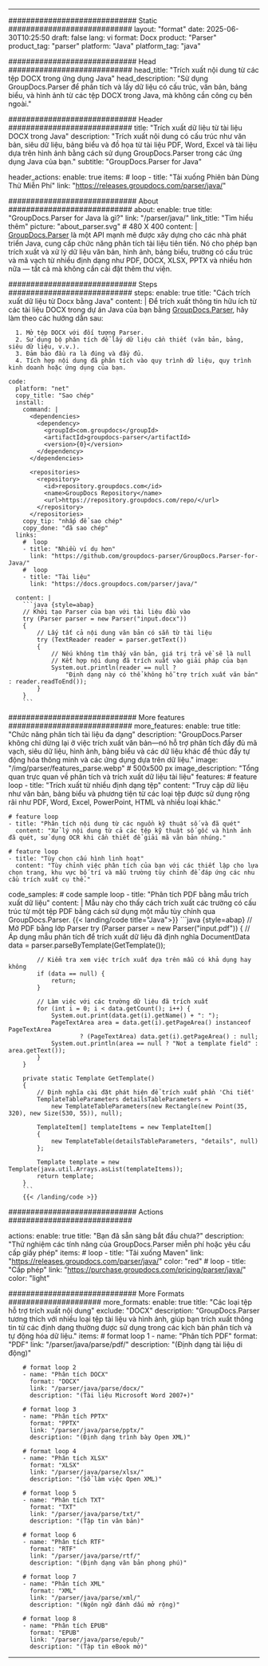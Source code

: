 


---
############################# Static ############################
layout: "format"
date:  2025-06-30T10:25:50
draft: false
lang: vi
format: Docx
product: "Parser"
product_tag: "parser"
platform: "Java"
platform_tag: "java"

############################# Head ############################
head_title: "Trích xuất nội dung từ các tệp DOCX trong ứng dụng Java"
head_description: "Sử dụng GroupDocs.Parser để phân tích và lấy dữ liệu có cấu trúc, văn bản, bảng biểu, và hình ảnh từ các tệp DOCX trong Java, mà không cần công cụ bên ngoài."

############################# Header ############################
title: "Trích xuất dữ liệu từ tài liệu DOCX trong Java" 
description: "Trích xuất nội dung có cấu trúc như văn bản, siêu dữ liệu, bảng biểu và đồ họa từ tài liệu PDF, Word, Excel và tài liệu dựa trên hình ảnh bằng cách sử dụng GroupDocs.Parser trong các ứng dụng Java của bạn."
subtitle: "GroupDocs.Parser for Java" 

header_actions:
  enable: true
  items:
    #  loop
    - title: "Tải xuống Phiên bản Dùng Thử Miễn Phí"
      link: "https://releases.groupdocs.com/parser/java/"
      
############################# About ############################
about:
    enable: true
    title: "GroupDocs.Parser for Java là gì?"
    link: "/parser/java/"
    link_title: "Tìm hiểu thêm"
    picture: "about_parser.svg" # 480 X 400
    content: |
       [GroupDocs.Parser](/parser/java/) là một API mạnh mẽ được xây dựng cho các nhà phát triển Java, cung cấp chức năng phân tích tài liệu tiên tiến. Nó cho phép bạn trích xuất và xử lý dữ liệu văn bản, hình ảnh, bảng biểu, trường có cấu trúc và mã vạch từ nhiều định dạng như PDF, DOCX, XLSX, PPTX và nhiều hơn nữa — tất cả mà không cần cài đặt thêm thư viện.

############################# Steps ############################
steps:
    enable: true
    title: "Cách trích xuất dữ liệu từ Docx bằng Java"
    content: |
      Để trích xuất thông tin hữu ích từ các tài liệu DOCX trong dự án Java của bạn bằng [GroupDocs.Parser](/parser/java/), hãy làm theo các hướng dẫn sau:
      
      1. Mở tệp DOCX với đối tượng Parser.
      2. Sử dụng bộ phân tích để lấy dữ liệu cần thiết (văn bản, bảng, siêu dữ liệu, v.v.).
      3. Đảm bảo đầu ra là đúng và đầy đủ.
      4. Tích hợp nội dung đã phân tích vào quy trình dữ liệu, quy trình kinh doanh hoặc ứng dụng của bạn.
   
    code:
      platform: "net"
      copy_title: "Sao chép"
      install:
        command: |
          <dependencies>
            <dependency>
              <groupId>com.groupdocs</groupId>
              <artifactId>groupdocs-parser</artifactId>
              <version>{0}</version>
            </dependency>
          </dependencies>

          <repositories>
            <repository>
              <id>repository.groupdocs.com</id>
              <name>GroupDocs Repository</name>
              <url>https://repository.groupdocs.com/repo/</url>
            </repository>
          </repositories>
        copy_tip: "nhấp để sao chép"
        copy_done: "đã sao chép"
      links:
        #  loop
        - title: "Nhiều ví dụ hơn"
          link: "https://github.com/groupdocs-parser/GroupDocs.Parser-for-Java/"
        #  loop
        - title: "Tài liệu"
          link: "https://docs.groupdocs.com/parser/java/"
          
      content: |
        ```java {style=abap}
        // Khởi tạo Parser của bạn với tài liệu đầu vào
        try (Parser parser = new Parser("input.docx"))
        {
            // Lấy tất cả nội dung văn bản có sẵn từ tài liệu
            try (TextReader reader = parser.getText())
            {
                // Nếu không tìm thấy văn bản, giá trị trả về sẽ là null
                // Kết hợp nội dung đã trích xuất vào giải pháp của bạn
                System.out.println(reader == null ? 
                    "Định dạng này có thể không hỗ trợ trích xuất văn bản" : reader.readToEnd());
            }
        }
        ```            

############################# More features ############################
more_features:
  enable: true
  title: "Chức năng phân tích tài liệu đa dạng"
  description: "GroupDocs.Parser không chỉ dừng lại ở việc trích xuất văn bản—nó hỗ trợ phân tích đầy đủ mã vạch, siêu dữ liệu, hình ảnh, bảng biểu và các dữ liệu khác để thúc đẩy tự động hóa thông minh và các ứng dụng dựa trên dữ liệu."
  image: "/img/parser/features_parse.webp" # 500x500 px
  image_description: "Tổng quan trực quan về phân tích và trích xuất dữ liệu tài liệu"
  features:
    # feature loop
    - title: "Trích xuất từ nhiều định dạng tệp"
      content: "Truy cập dữ liệu như văn bản, bảng biểu và phương tiện từ các loại tệp được sử dụng rộng rãi như PDF, Word, Excel, PowerPoint, HTML và nhiều loại khác."

    # feature loop
    - title: "Phân tích nội dung từ các nguồn kỹ thuật số và đã quét"
      content: "Xử lý nội dung từ cả các tệp kỹ thuật số gốc và hình ảnh đã quét, sử dụng OCR khi cần thiết để giải mã văn bản nhúng."

    # feature loop
    - title: "Tùy chọn cấu hình linh hoạt"
      content: "Tùy chỉnh việc phân tích của bạn với các thiết lập cho lựa chọn trang, khu vực bố trí và mẫu trường tùy chỉnh để đáp ứng các nhu cầu trích xuất cụ thể."
      
  code_samples:
    # code sample loop
    - title: "Phân tích PDF bằng mẫu trích xuất dữ liệu"
      content: |
        Mẫu này cho thấy cách trích xuất các trường có cấu trúc từ một tệp PDF bằng cách sử dụng một mẫu tùy chỉnh qua GroupDocs.Parser.
        {{< landing/code title="Java">}}
        ```java {style=abap}
        //  Mở PDF bằng lớp Parser
        try (Parser parser = new Parser("input.pdf"))
        {
            // Áp dụng mẫu phân tích để trích xuất dữ liệu đã định nghĩa
            DocumentData data = parser.parseByTemplate(GetTemplate());

            // Kiểm tra xem việc trích xuất dựa trên mẫu có khả dụng hay không
            if (data == null) {
                return;
            }

            // Làm việc với các trường dữ liệu đã trích xuất
            for (int i = 0; i < data.getCount(); i++) {
                System.out.print(data.get(i).getName() + ": ");
                PageTextArea area = data.get(i).getPageArea() instanceof PageTextArea
                        ? (PageTextArea) data.get(i).getPageArea() : null;
                System.out.println(area == null ? "Not a template field" : area.getText());
            }
        }

        private static Template GetTemplate()
        {
            // Định nghĩa cài đặt phát hiện để trích xuất phần 'Chi tiết'
            TemplateTableParameters detailsTableParameters = 
                new TemplateTableParameters(new Rectangle(new Point(35, 320), new Size(530, 55)), null);

            TemplateItem[] templateItems = new TemplateItem[]
            {
                new TemplateTable(detailsTableParameters, "details", null)
            };

            Template template = new Template(java.util.Arrays.asList(templateItems));
            return template;
        }
        ```
        {{< /landing/code >}}


############################# Actions ############################

actions:
  enable: true
  title: "Bạn đã sẵn sàng bắt đầu chưa?"
  description: "Thử nghiệm các tính năng của GroupDocs.Parser miễn phí hoặc yêu cầu cấp giấy phép"
  items:
    #  loop
    - title: "Tải xuống Maven"
      link: "https://releases.groupdocs.com/parser/java/"
      color: "red"
        #  loop
    - title: "Cấp phép"
      link: "https://purchase.groupdocs.com/pricing/parser/java/"
      color: "light"


############################# More Formats #####################
more_formats:
    enable: true
    title: "Các loại tệp hỗ trợ trích xuất nội dung"
    exclude: "DOCX"
    description: "GroupDocs.Parser tương thích với nhiều loại tệp tài liệu và hình ảnh, giúp bạn trích xuất thông tin từ các định dạng thường được sử dụng trong các kịch bản phân tích và tự động hóa dữ liệu."
    items: 
        # format loop 1
        - name: "Phân tích PDF"
          format: "PDF"
          link: "/parser/java/parse/pdf/"
          description: "(Định dạng tài liệu di động)"
          
        # format loop 2
        - name: "Phân tích DOCX"
          format: "DOCX"
          link: "/parser/java/parse/docx/"
          description: "(Tài liệu Microsoft Word 2007+)"
          
        # format loop 3
        - name: "Phân tích PPTX"
          format: "PPTX"
          link: "/parser/java/parse/pptx/"
          description: "(Định dạng trình bày Open XML)"
          
        # format loop 4
        - name: "Phân tích XLSX"
          format: "XLSX"
          link: "/parser/java/parse/xlsx/"
          description: "(Sổ làm việc Open XML)"
          
        # format loop 5
        - name: "Phân tích TXT"
          format: "TXT"
          link: "/parser/java/parse/txt/"
          description: "(Tập tin văn bản)"
          
        # format loop 6
        - name: "Phân tích RTF"
          format: "RTF"
          link: "/parser/java/parse/rtf/"
          description: "(Định dạng văn bản phong phú)"
          
        # format loop 7
        - name: "Phân tích XML"
          format: "XML"
          link: "/parser/java/parse/xml/"
          description: "(Ngôn ngữ đánh dấu mở rộng)"
          
        # format loop 8
        - name: "Phân tích EPUB"
          format: "EPUB"
          link: "/parser/java/parse/epub/"
          description: "(Tập tin eBook mở)"
         
          

---